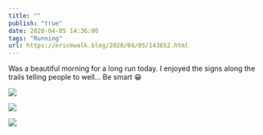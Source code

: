 ```yaml
---
title: ""
publish: "true"
date: 2020-04-05 14:36:00
tags: "Running"
url: https://ericmwalk.blog/2020/04/05/143652.html
---
```


Was a beautiful morning for a long run today. I enjoyed the signs along the trails telling people to well... Be smart 😁

![](https://ericmwalk.blog/uploads/2022/56ca3e304f.jpg)

![](https://ericmwalk.blog/uploads/2022/3df1b8abda.jpg)

![](https://ericmwalk.blog/uploads/2022/506591fa84.jpg)
